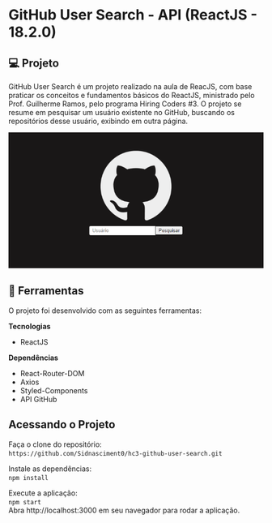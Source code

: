 # GitHub User Search - API (ReactJS - 18.2.0)

## 💻 Projeto

GitHub User Search é um projeto realizado na aula de ReacJS, com base praticar os conceitos e fundamentos básicos do ReactJS, ministrado pelo Prof. Guilherme Ramos, pelo programa Hiring Coders #3. O projeto se resume em pesquisar um usuário existente no GitHub, buscando os repositórios desse usuário, exibindo em outra página.

![Aplicação](https://github.com/Sidnasciment0/hc3-github-user-search/blob/main/assets/screen.png)

## 🔧 Ferramentas

O projeto foi desenvolvido com as seguintes ferramentas:

**Tecnologias**

- ReactJS

**Dependências**

- React-Router-DOM
- Axios
- Styled-Components
- API GitHub

## Acessando o Projeto

Faça o clone do repositório: <br />
``https://github.com/Sidnasciment0/hc3-github-user-search.git``

Instale as dependências:<br />
``npm install``

Execute a aplicação:<br />
``npm start``
<br />
Abra http://localhost:3000 em seu navegador para rodar a aplicação.
